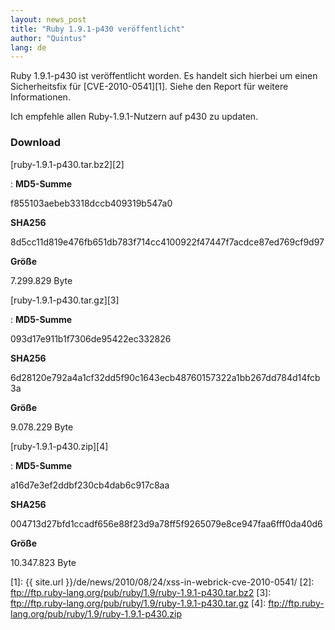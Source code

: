 ```yaml
---
layout: news_post
title: "Ruby 1.9.1-p430 veröffentlicht"
author: "Quintus"
lang: de
---
```


Ruby 1.9.1-p430 ist veröffentlicht worden. Es handelt sich hierbei um
einen Sicherheitsfix für [CVE-2010-0541][1]. Siehe den Report für
weitere Informationen.

Ich empfehle allen Ruby-1.9.1-Nutzern auf p430 zu updaten.

### Download

[ruby-1.9.1-p430.tar.bz2][2]

: **MD5-Summe**

  f855103aebeb3318dccb409319b547a0

  **SHA256**

  8d5cc11d819e476fb651db783f714cc4100922f47447f7acdce87ed769cf9d97

  **Größe**

  7\.299.829 Byte

[ruby-1.9.1-p430.tar.gz][3]

: **MD5-Summe**

  093d17e911b1f7306de95422ec332826

  **SHA256**

  6d28120e792a4a1cf32dd5f90c1643ecb48760157322a1bb267dd784d14fcb3a

  **Größe**

  9\.078.229 Byte

[ruby-1.9.1-p430.zip][4]

: **MD5-Summe**

  a16d7e3ef2ddbf230cb4dab6c917c8aa

  **SHA256**

  004713d27bfd1ccadf656e88f23d9a78ff5f9265079e8ce947faa6fff0da40d6

  **Größe**

  10\.347.823 Byte



[1]: {{ site.url }}/de/news/2010/08/24/xss-in-webrick-cve-2010-0541/
[2]: ftp://ftp.ruby-lang.org/pub/ruby/1.9/ruby-1.9.1-p430.tar.bz2
[3]: ftp://ftp.ruby-lang.org/pub/ruby/1.9/ruby-1.9.1-p430.tar.gz
[4]: ftp://ftp.ruby-lang.org/pub/ruby/1.9/ruby-1.9.1-p430.zip
